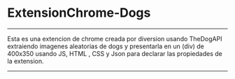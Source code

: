 # ExtensionChrome-Dogs

***
Esta es una extencion de chrome creada por diversion usando TheDogAPI
extraiendo imagenes aleatorias de dogs y presentarla en un (div)
de 400x350 usando JS, HTML , CSS y Json para declarar las propiedades de la
extension.
***
